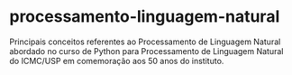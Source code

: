 # processamento-linguagem-natural
 Principais conceitos referentes ao Processamento de Linguagem Natural abordado no curso de Python para Processamento de Linguagem Natural do ICMC/USP em comemoração aos 50 anos do instituto.
